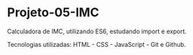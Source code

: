 # Projeto-05-IMC
 
Calculadora de IMC, utilizando ES6, estudando import e export.

Tecnologias utilizadas: HTML - CSS - JavaScript - Git e Github.
